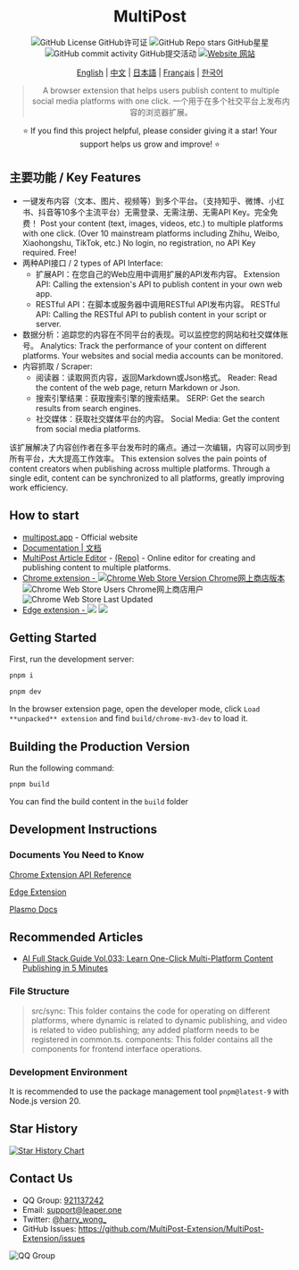 <div align="center">

# MultiPost

![GitHub License GitHub许可证](https://img.shields.io/github/license/leaper-one/MultiPost-Extension) ![GitHub Repo stars GitHub星星](https://img.shields.io/github/stars/leaper-one/MultiPost-Extension) ![GitHub commit activity GitHub提交活动](https://img.shields.io/github/commit-activity/m/leaper-one/MultiPost-Extension) [![Website 网站](https://img.shields.io/website?url=https%3A%2F%2Fmultipost.app)](https://multipost.app)



[English](README.md) | [中文](docs/README-zh.md) | [日本語](docs/README-jp.md) | [Français](docs/README-fr.md) | [한국어](docs/README-kr.md)

> A browser extension that helps users publish content to multiple social media platforms with one click.
> 一个用于在多个社交平台上发布内容的浏览器扩展。

⭐ If you find this project helpful, please consider giving it a star! Your support helps us grow and improve! ⭐
</div>



## 主要功能 / Key Features
- 一键发布内容（文本、图片、视频等）到多个平台。（支持知乎、微博、小红书、抖音等10多个主流平台）无需登录、无需注册、无需API Key。完全免费！
  Post your content (text, images, videos, etc.) to multiple platforms with one click. (Over 10 mainstream platforms including Zhihu, Weibo, Xiaohongshu, TikTok, etc.) No login, no registration, no API Key required. Free!
- 两种API接口 / 2 types of API Interface:
  - 扩展API：在您自己的Web应用中调用扩展的API发布内容。
    Extension API: Calling the extension's API to publish content in your own web app.
  - RESTful API：在脚本或服务器中调用RESTful API发布内容。
    RESTful API: Calling the RESTful API to publish content in your script or server.
- 数据分析：追踪您的内容在不同平台的表现。可以监控您的网站和社交媒体账号。
  Analytics: Track the performance of your content on different platforms. Your websites and social media accounts can be monitored.
- 内容抓取 / Scraper:
  - 阅读器：读取网页内容，返回Markdown或Json格式。
    Reader: Read the content of the web page, return Markdown or Json.
  - 搜索引擎结果：获取搜索引擎的搜索结果。
    SERP: Get the search results from search engines.
  - 社交媒体：获取社交媒体平台的内容。
    Social Media: Get the content from social media platforms.

该扩展解决了内容创作者在多平台发布时的痛点。通过一次编辑，内容可以同步到所有平台，大大提高工作效率。
This extension solves the pain points of content creators when publishing across multiple platforms. Through a single edit, content can be synchronized to all platforms, greatly improving work efficiency.

## How to start
- [multipost.app](https://multipost.app) - Official website
- [Documentation | 文档](https://docs.multipost.app)
- [MultiPost Article Editor](https://md.multipost.app/) - [(Repo)](https://github.com/leaperone/multipost-wechat-markdown-editor) - Online editor for creating and publishing content to multiple platforms.
- [Chrome extension - ![Chrome Web Store Version Chrome网上商店版本](https://img.shields.io/chrome-web-store/v/dhohkaclnjgcikfoaacfgijgjgceofih)](https://chromewebstore.google.com/detail/multipost/dhohkaclnjgcikfoaacfgijgjgceofih) ![Chrome Web Store Users Chrome网上商店用户](https://img.shields.io/chrome-web-store/users/dhohkaclnjgcikfoaacfgijgjgceofih) ![Chrome Web Store Last Updated](https://img.shields.io/chrome-web-store/last-updated/dhohkaclnjgcikfoaacfgijgjgceofih)
- [Edge extension - ![](https://img.shields.io/badge/dynamic/json?label=edge%20add-on&prefix=v&query=%24.version&url=https%3A%2F%2Fmicrosoftedge.microsoft.com%2Faddons%2Fgetproductdetailsbycrxid%2Fckoiphiceimehjkolnfffgbmihoppgjg)](https://microsoftedge.microsoft.com/addons/detail/multipost/ckoiphiceimehjkolnfffgbmihoppgjg) [![](https://img.shields.io/badge/dynamic/json?label=users&query=%24.activeInstallCount&url=https%3A%2F%2Fmicrosoftedge.microsoft.com%2Faddons%2Fgetproductdetailsbycrxid%2Fckoiphiceimehjkolnfffgbmihoppgjg)](https://microsoftedge.microsoft.com/addons/detail/multipost/ckoiphiceimehjkolnfffgbmihoppgjg)
<!-- ![Edge add-on last updated](https://img.shields.io/badge/dynamic/json?label=last%20updated&query=%24.lastUpdateDate&url=https%3A%2F%2Fmicrosoftedge.microsoft.com%2Faddons%2Fgetproductdetailsbycrxid%2Fckoiphiceimehjkolnfffgbmihoppgjg) -->


## Getting Started

First, run the development server:

```bash
pnpm i

pnpm dev
```

In the browser extension page, open the developer mode, click `Load **unpacked** extension` and find `build/chrome-mv3-dev` to load it.

## Building the Production Version

Run the following command:

```bash
pnpm build
```

You can find the build content in the `build` folder

## Development Instructions

### Documents You Need to Know

[Chrome Extension API Reference](https://developer.chrome.com/docs/extensions/reference/api)

[Edge Extension](https://learn.microsoft.com/en-us/microsoft-edge/extensions-chromium/)

[Plasmo Docs](https://docs.plasmo.com/)

## Recommended Articles

- [AI Full Stack Guide Vol.033: Learn One-Click Multi-Platform Content Publishing in 5 Minutes](https://mp.weixin.qq.com/s/K7yh6EsBLOGJzl8Gh8SwLw)

### File Structure

> src/sync: This folder contains the code for operating on different platforms, where dynamic is related to dynamic publishing, and video is related to video publishing; any added platform needs to be registered in common.ts.
> components: This folder contains all the components for frontend interface operations.

### Development Environment

It is recommended to use the package management tool `pnpm@latest-9` with Node.js version 20.

## Star History

[![Star History Chart](https://api.star-history.com/svg?repos=leaperone/multipost-wechat-markdown-editor,leaperone/MultiPost-Extension&type=Date)](https://www.star-history.com/#leaperone/multipost-wechat-markdown-editor&leaperone/MultiPost-Extension&Date)

## Contact Us

- QQ Group: [921137242](http://qm.qq.com/cgi-bin/qm/qr?_wv=1027&k=c5BjhD8JxNAuwjKh6qvCoROU301PppYU&authKey=NfKianfDwngrwJyVQbefIQET9vUQs46xb0PfOYUm6KzdeCjPd5YbvlRoO8trJUUZ&noverify=0&group_code=921137242)
- Email: support@leaper.one
- Twitter: [@harry_wong_](https://x.com/harry_wong_)
- GitHub Issues: https://github.com/MultiPost-Extension/MultiPost-Extension/issues

![QQ Group](docs/MultiPost-Extension_2025-02-28T14_17_15.717Z.png)
